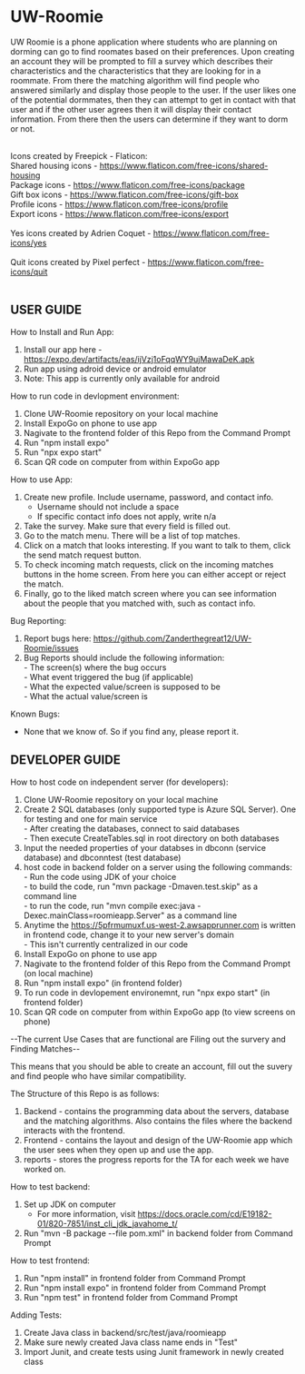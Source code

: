 # UW-Roomie
UW Roomie is a phone application where students who are planning on dorming 
can go to find roomates based on their preferences. 
Upon creating an account they will be prompted to fill a survey which describes 
their characteristics and the characteristics that they are looking for in a roommate.
From there the matching algorithm will find people 
who answered similarly and display those people to the user. 
If the user likes one of the potential dormmates, 
then they can attempt to get in contact with that user 
and if the other user agrees then it will display their contact information. 
From there then the users can determine if they want to dorm or not. <br /> <br />

Icons created by Freepick - Flaticon: <br />
Shared housing icons - https://www.flaticon.com/free-icons/shared-housing <br />
Package icons - https://www.flaticon.com/free-icons/package <br />
Gift box icons - https://www.flaticon.com/free-icons/gift-box <br />
Profile icons - https://www.flaticon.com/free-icons/profile <br />
Export icons - https://www.flaticon.com/free-icons/export <br /> <br />
Yes icons created by Adrien Coquet - https://www.flaticon.com/free-icons/yes <br /> <br />
Quit icons created by Pixel perfect - https://www.flaticon.com/free-icons/quit <br /> <br />

## USER GUIDE
How to Install and Run App:
  1. Install our app here - https://expo.dev/artifacts/eas/ijVzj1oFqqWY9ujMawaDeK.apk
  2. Run app using adroid device or android emulator
  3. Note: This app is currently only available for android 

How to run code in devlopment environment:
  1. Clone UW-Roomie repository on your local machine
  2. Install ExpoGo on phone to use app
  3. Nagivate to the frontend folder of this Repo from the Command Prompt
  4. Run "npm install expo"
  5. Run "npx expo start"
  6. Scan QR code on computer from within ExpoGo app

How to use App:
1. Create new profile. Include username, password, and contact info.
    - Username should not include a space
    - If specific contact info does not apply, write n/a
2. Take the survey. Make sure that every field is filled out.
3. Go to the match menu. There will be a list of top matches.
4. Click on a match that looks interesting. If you want to talk to them, click the send match request button.
5. To check incoming match requests, click on the incoming matches buttons in the home screen. From here you can either accept or reject the match.
6. Finally, go to the liked match screen where you can see information about the people that you matched with, such as contact info.

Bug Reporting:
  1. Report bugs here: https://github.com/Zanderthegreat12/UW-Roomie/issues
  2. Bug Reports should include the following information: <br>
    - The screen(s) where the bug occurs <br>
    - What event triggered the bug (if applicable) <br>
    - What the expected value/screen is supposed to be <br>
    - What the actual value/screen is

Known Bugs:
- None that we know of. So if you find any, please report it.

## DEVELOPER GUIDE
How to host code on independent server (for developers):
  1. Clone UW-Roomie repository on your local machine
  2. Create 2 SQL databases (only supported type is Azure SQL Server). One for testing and one for main service <br>
    - After creating the databases, connect to said databases <br>
    - Then execute CreateTables.sql in root directory on both databases
  4. Input the needed properties of your databses in dbconn (service database) and dbconntest (test database)
  5. host code in backend folder on a server using the following commands: <br>
    - Run the code using JDK of your choice <br>
    - to build the code, run "mvn package -Dmaven.test.skip" as a command line <br>
    - to run the code, run "mvn compile exec:java -Dexec.mainClass=roomieapp.Server" as a command line
  6. Anytime the https://5pfrmumuxf.us-west-2.awsapprunner.com is written in frontend code, change it to your new server's domain <br>
    - This isn't currently centralized in our code
  7. Install ExpoGo on phone to use app
  8. Nagivate to the frontend folder of this Repo from the Command Prompt (on local machine)
  9. Run "npm install expo" (in frontend folder)
  10. To run code in devlopement environemnt, run "npx expo start" (in frontend folder)
  11. Scan QR code on computer from within ExpoGo app (to view screens on phone)

--The current Use Cases that are functional are Filing out the survery and Finding Matches--

This means that you should be able to create an account, fill out the suvery and find people who
have similar compatibility.

The Structure of this Repo is as follows:
  1. Backend - contains the programming data about the servers, database and the matching algorithms. 
               Also contains the files where the backend interacts with the frontend.
  2. Frontend - contains the layout and design of the UW-Roomie app which the user sees when
                they open up and use the app. 
  3. reports - stores the progress reports for the TA for each week we have worked on.
  
How to test backend:
  1. Set up JDK on computer <br>
      - For more information, visit https://docs.oracle.com/cd/E19182-01/820-7851/inst_cli_jdk_javahome_t/
  3. Run "mvn -B package --file pom.xml" in backend folder from Command Prompt
  
How to test frontend:
  1. Run "npm install" in frontend folder from Command Prompt
  2. Run "npm install expo" in frontend folder from Command Prompt
  3. Run "npm test" in frontend folder from Command Prompt

Adding Tests:
  1. Create Java class in backend/src/test/java/roomieapp
  2. Make sure newly created Java class name ends in "Test"
  3. Import Junit, and create tests using Junit framework in newly created class
